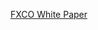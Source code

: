 <a href="https://www.fxco.io/paper/en.pdf" with="100%" height="100%" scroll="no">FXCO White Paper</a>

